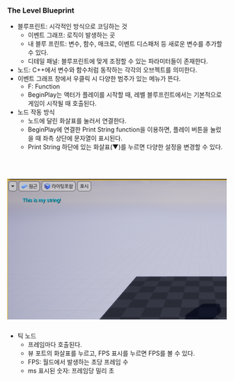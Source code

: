 ### The Level Blueprint

* 블루프린트: 시각적인 방식으로 코딩하는 것
  * 이벤트 그래프: 로직이 발생하는 곳
  * 내 블루 프린트: 변수, 함수, 매크로, 이벤트 디스패처 등 새로운 변수를 추가할 수 있다.
  * 디테일 패널: 블루프린트에 맞게 조정할 수 있는 파라미터들이 존재한다.
* 노드: C++에서 변수와 함수처럼 동작하는 각각의 오브젝트를 의미한다.
* 이벤트 그래프 창에서 우클릭 시 다양한 범주가 있는 메뉴가 뜬다.
  * F: Function
  * BeginPlay는 액터가 플레이를 시작할 때, 레벨 블루프린트에서는 기본적으로 게임이 시작될 때 호출된다.
* 노드 작동 방식
  * 노드에 달린 화살표를 눌러서 연결한다.
  * BeginPlay에 연결한 Print String function을 이용하면, 플레이 버튼을 눌렀을 때 좌측 상단에 문자열이 표시된다.
  * Print String 하단에 있는 화살표(▼)를 누르면 다양한 설정을 변경할 수 있다.

<p align="center">
	<img src="./images/005-1.png" alt="images_1" style="margin: 50px 0 10px 0"/>
</p>

* 틱 노드
  * 프레임마다 호출된다.
  * 뷰 포트의 화살표를 누르고, FPS 표시를 누르면 FPS를 볼 수 있다.
  * FPS: 월드에서 발생하는 초당 프레임 수
  * ms 표시된 숫자: 프레임당 밀리 초

